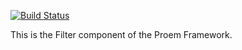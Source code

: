 [![Build Status](https://secure.travis-ci.org/proem-components/filter.png)](http://travis-ci.org/proem-components/filter)

This is the Filter component of the Proem Framework.
